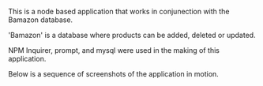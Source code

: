 This is a node based application that works in conjunection with the Bamazon database. 

'Bamazon' is a database where products can be added, deleted or updated. 

NPM Inquirer, prompt, and mysql were used in the making of this application. 

Below is a sequence of screenshots of the application in motion. 

